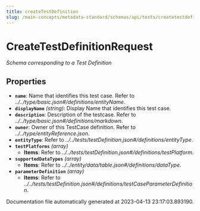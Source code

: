 ```yaml
---
title: createTestDefinition
slug: /main-concepts/metadata-standard/schemas/api/tests/createtestdefinition
---
```


# CreateTestDefinitionRequest

*Schema corresponding to a Test Definition*

## Properties

- **`name`**: Name that identifies this test case. Refer to *../../type/basic.json#/definitions/entityName*.
- **`displayName`** *(string)*: Display Name that identifies this test case.
- **`description`**: Description of the testcase. Refer to *../../type/basic.json#/definitions/markdown*.
- **`owner`**: Owner of this TestCase definition. Refer to *../../type/entityReference.json*.
- **`entityType`**: Refer to *../../tests/testDefinition.json#/definitions/entityType*.
- **`testPlatforms`** *(array)*
  - **Items**: Refer to *../../tests/testDefinition.json#/definitions/testPlatform*.
- **`supportedDataTypes`** *(array)*
  - **Items**: Refer to *../../entity/data/table.json#/definitions/dataType*.
- **`parameterDefinition`** *(array)*
  - **Items**: Refer to *../../tests/testDefinition.json#/definitions/testCaseParameterDefinition*.


Documentation file automatically generated at 2023-04-13 23:17:03.893190.

